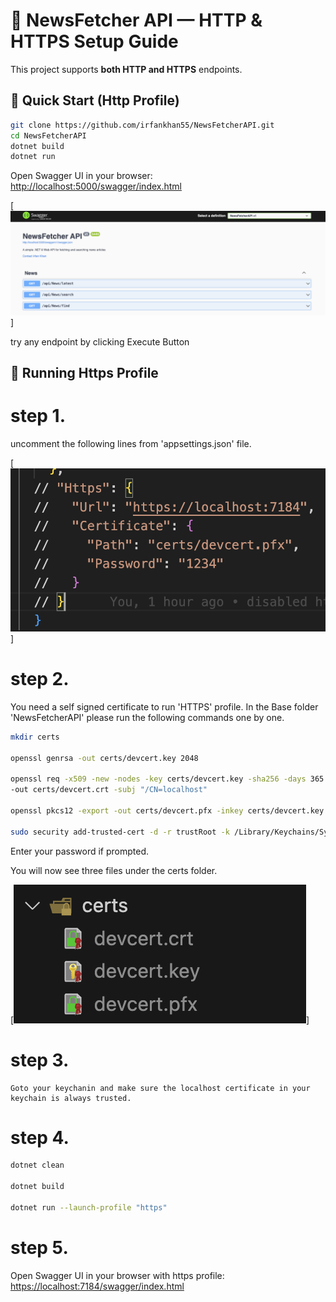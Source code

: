 # 🚀  NewsFetcher API — HTTP & HTTPS Setup Guide

This project supports **both HTTP and HTTPS** endpoints.

## 🧭 Quick Start (Http Profile)

```bash
git clone https://github.com/irfankhan55/NewsFetcherAPI.git
cd NewsFetcherAPI
dotnet build
dotnet run
```

Open Swagger UI in your browser: [http://localhost:5000/swagger/index.html](http://localhost:5000/swagger/index.html)

[![Swagger UI](docs/images/SwaggerUI.png)]

try any endpoint by clicking Execute Button

## 🧭 Running Https Profile

# step 1.
uncomment the following lines from 'appsettings.json' file.

[![https comments](docs/images/https-comments.png)]

# step 2.
You need a self signed certificate to run 'HTTPS' profile. In the Base folder 'NewsFetcherAPI' please run the following commands one by one.

```bash
mkdir certs

openssl genrsa -out certs/devcert.key 2048

openssl req -x509 -new -nodes -key certs/devcert.key -sha256 -days 365 \
-out certs/devcert.crt -subj "/CN=localhost"

openssl pkcs12 -export -out certs/devcert.pfx -inkey certs/devcert.key -in certs/devcert.crt -password pass:1234

sudo security add-trusted-cert -d -r trustRoot -k /Library/Keychains/System.keychain certs/devcert.crt

```
Enter your password if prompted.

You will now see three files under the certs folder. 
 
 [![Certs](docs/images/certs.png)]

# step 3.
    
    Goto your keychanin and make sure the localhost certificate in your keychain is always trusted.

# step 4.

```bash
dotnet clean

dotnet build

dotnet run --launch-profile "https"
```
# step 5.

Open Swagger UI in your browser with https profile: [https://localhost:7184/swagger/index.html](https://localhost:7184/swagger/index.html)